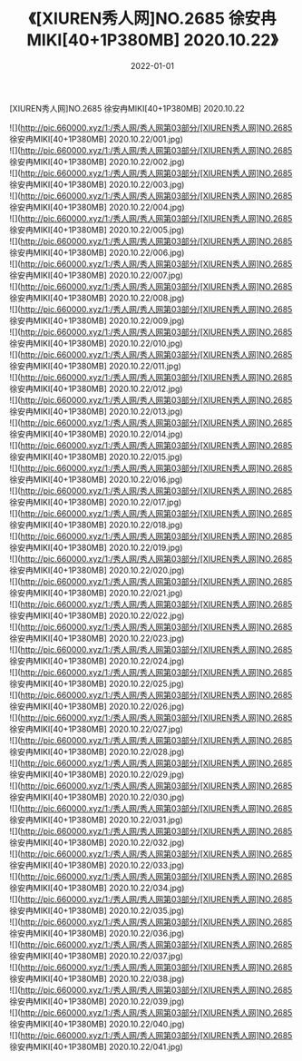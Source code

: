 ﻿---
layout: post
title:  《[XIUREN秀人网]NO.2685 徐安冉MIKI[40+1P380MB] 2020.10.22》
date:   2022-01-01
img: http://pic.660000.xyz/1:/秀人网/秀人网第03部分/[XIUREN秀人网]NO.2685 徐安冉MIKI[40+1P380MB] 2020.10.22/000.jpg
categories: [美女, 清纯, 唯美]
---

[XIUREN秀人网]NO.2685 徐安冉MIKI[40+1P380MB] 2020.10.22

 ![](http://pic.660000.xyz/1:/秀人网/秀人网第03部分/[XIUREN秀人网]NO.2685 徐安冉MIKI[40+1P380MB] 2020.10.22/001.jpg) <br>![](http://pic.660000.xyz/1:/秀人网/秀人网第03部分/[XIUREN秀人网]NO.2685 徐安冉MIKI[40+1P380MB] 2020.10.22/002.jpg) <br>![](http://pic.660000.xyz/1:/秀人网/秀人网第03部分/[XIUREN秀人网]NO.2685 徐安冉MIKI[40+1P380MB] 2020.10.22/003.jpg) <br>![](http://pic.660000.xyz/1:/秀人网/秀人网第03部分/[XIUREN秀人网]NO.2685 徐安冉MIKI[40+1P380MB] 2020.10.22/004.jpg) <br>![](http://pic.660000.xyz/1:/秀人网/秀人网第03部分/[XIUREN秀人网]NO.2685 徐安冉MIKI[40+1P380MB] 2020.10.22/005.jpg) <br>![](http://pic.660000.xyz/1:/秀人网/秀人网第03部分/[XIUREN秀人网]NO.2685 徐安冉MIKI[40+1P380MB] 2020.10.22/006.jpg) <br>![](http://pic.660000.xyz/1:/秀人网/秀人网第03部分/[XIUREN秀人网]NO.2685 徐安冉MIKI[40+1P380MB] 2020.10.22/007.jpg) <br>![](http://pic.660000.xyz/1:/秀人网/秀人网第03部分/[XIUREN秀人网]NO.2685 徐安冉MIKI[40+1P380MB] 2020.10.22/008.jpg) <br>![](http://pic.660000.xyz/1:/秀人网/秀人网第03部分/[XIUREN秀人网]NO.2685 徐安冉MIKI[40+1P380MB] 2020.10.22/009.jpg) <br>![](http://pic.660000.xyz/1:/秀人网/秀人网第03部分/[XIUREN秀人网]NO.2685 徐安冉MIKI[40+1P380MB] 2020.10.22/010.jpg) <br>![](http://pic.660000.xyz/1:/秀人网/秀人网第03部分/[XIUREN秀人网]NO.2685 徐安冉MIKI[40+1P380MB] 2020.10.22/011.jpg) <br>![](http://pic.660000.xyz/1:/秀人网/秀人网第03部分/[XIUREN秀人网]NO.2685 徐安冉MIKI[40+1P380MB] 2020.10.22/012.jpg) <br>![](http://pic.660000.xyz/1:/秀人网/秀人网第03部分/[XIUREN秀人网]NO.2685 徐安冉MIKI[40+1P380MB] 2020.10.22/013.jpg) <br>![](http://pic.660000.xyz/1:/秀人网/秀人网第03部分/[XIUREN秀人网]NO.2685 徐安冉MIKI[40+1P380MB] 2020.10.22/014.jpg) <br>![](http://pic.660000.xyz/1:/秀人网/秀人网第03部分/[XIUREN秀人网]NO.2685 徐安冉MIKI[40+1P380MB] 2020.10.22/015.jpg) <br>![](http://pic.660000.xyz/1:/秀人网/秀人网第03部分/[XIUREN秀人网]NO.2685 徐安冉MIKI[40+1P380MB] 2020.10.22/016.jpg) <br>![](http://pic.660000.xyz/1:/秀人网/秀人网第03部分/[XIUREN秀人网]NO.2685 徐安冉MIKI[40+1P380MB] 2020.10.22/017.jpg) <br>![](http://pic.660000.xyz/1:/秀人网/秀人网第03部分/[XIUREN秀人网]NO.2685 徐安冉MIKI[40+1P380MB] 2020.10.22/018.jpg) <br>![](http://pic.660000.xyz/1:/秀人网/秀人网第03部分/[XIUREN秀人网]NO.2685 徐安冉MIKI[40+1P380MB] 2020.10.22/019.jpg) <br>![](http://pic.660000.xyz/1:/秀人网/秀人网第03部分/[XIUREN秀人网]NO.2685 徐安冉MIKI[40+1P380MB] 2020.10.22/020.jpg) <br>![](http://pic.660000.xyz/1:/秀人网/秀人网第03部分/[XIUREN秀人网]NO.2685 徐安冉MIKI[40+1P380MB] 2020.10.22/021.jpg) <br>![](http://pic.660000.xyz/1:/秀人网/秀人网第03部分/[XIUREN秀人网]NO.2685 徐安冉MIKI[40+1P380MB] 2020.10.22/022.jpg) <br>![](http://pic.660000.xyz/1:/秀人网/秀人网第03部分/[XIUREN秀人网]NO.2685 徐安冉MIKI[40+1P380MB] 2020.10.22/023.jpg) <br>![](http://pic.660000.xyz/1:/秀人网/秀人网第03部分/[XIUREN秀人网]NO.2685 徐安冉MIKI[40+1P380MB] 2020.10.22/024.jpg) <br>![](http://pic.660000.xyz/1:/秀人网/秀人网第03部分/[XIUREN秀人网]NO.2685 徐安冉MIKI[40+1P380MB] 2020.10.22/025.jpg) <br>![](http://pic.660000.xyz/1:/秀人网/秀人网第03部分/[XIUREN秀人网]NO.2685 徐安冉MIKI[40+1P380MB] 2020.10.22/026.jpg) <br>![](http://pic.660000.xyz/1:/秀人网/秀人网第03部分/[XIUREN秀人网]NO.2685 徐安冉MIKI[40+1P380MB] 2020.10.22/027.jpg) <br>![](http://pic.660000.xyz/1:/秀人网/秀人网第03部分/[XIUREN秀人网]NO.2685 徐安冉MIKI[40+1P380MB] 2020.10.22/028.jpg) <br>![](http://pic.660000.xyz/1:/秀人网/秀人网第03部分/[XIUREN秀人网]NO.2685 徐安冉MIKI[40+1P380MB] 2020.10.22/029.jpg) <br>![](http://pic.660000.xyz/1:/秀人网/秀人网第03部分/[XIUREN秀人网]NO.2685 徐安冉MIKI[40+1P380MB] 2020.10.22/030.jpg) <br>![](http://pic.660000.xyz/1:/秀人网/秀人网第03部分/[XIUREN秀人网]NO.2685 徐安冉MIKI[40+1P380MB] 2020.10.22/031.jpg) <br>![](http://pic.660000.xyz/1:/秀人网/秀人网第03部分/[XIUREN秀人网]NO.2685 徐安冉MIKI[40+1P380MB] 2020.10.22/032.jpg) <br>![](http://pic.660000.xyz/1:/秀人网/秀人网第03部分/[XIUREN秀人网]NO.2685 徐安冉MIKI[40+1P380MB] 2020.10.22/033.jpg) <br>![](http://pic.660000.xyz/1:/秀人网/秀人网第03部分/[XIUREN秀人网]NO.2685 徐安冉MIKI[40+1P380MB] 2020.10.22/034.jpg) <br>![](http://pic.660000.xyz/1:/秀人网/秀人网第03部分/[XIUREN秀人网]NO.2685 徐安冉MIKI[40+1P380MB] 2020.10.22/035.jpg) <br>![](http://pic.660000.xyz/1:/秀人网/秀人网第03部分/[XIUREN秀人网]NO.2685 徐安冉MIKI[40+1P380MB] 2020.10.22/036.jpg) <br>![](http://pic.660000.xyz/1:/秀人网/秀人网第03部分/[XIUREN秀人网]NO.2685 徐安冉MIKI[40+1P380MB] 2020.10.22/037.jpg) <br>![](http://pic.660000.xyz/1:/秀人网/秀人网第03部分/[XIUREN秀人网]NO.2685 徐安冉MIKI[40+1P380MB] 2020.10.22/038.jpg) <br>![](http://pic.660000.xyz/1:/秀人网/秀人网第03部分/[XIUREN秀人网]NO.2685 徐安冉MIKI[40+1P380MB] 2020.10.22/039.jpg) <br>![](http://pic.660000.xyz/1:/秀人网/秀人网第03部分/[XIUREN秀人网]NO.2685 徐安冉MIKI[40+1P380MB] 2020.10.22/040.jpg) <br>![](http://pic.660000.xyz/1:/秀人网/秀人网第03部分/[XIUREN秀人网]NO.2685 徐安冉MIKI[40+1P380MB] 2020.10.22/041.jpg) <br>
